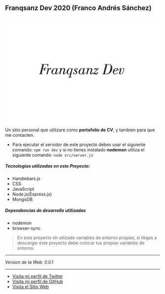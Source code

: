 ## Franqsanz Dev 2020 (Franco Andrés Sánchez)

![](src/views/public/images/franqsanz-dev-logo.png)
Un sitio personal que utilizare como **portafolio de CV**, y tambien para que me contacten.

- Para ejecutar el servidor de este proyecto debes usar el siguiente comando: `npm run dev` y si no tienes instalado **nodemon** utiliza el siguiente comando: `node src/server.js`

##### Tecnologias utilizadas en este Proyecto:

- Handlebars.js
- CSS
- JavaScript
- Node.js(Express.js)
- MongoDB

##### Dependencias de desarrollo utilizadas

- nodemon
- browser-sync

> En este proyecto eh utlizado variables de entorno propias, si llegas a descargar este proyecto debe colocar tus propias variables de entorno.

---

_Version de la Web: 0.0.1_

---

- [Visita mi perfil de Twitter](https://twitter.com/franqsanz)
- [Visita mi perfil de GitHub](https://www.github.com/franqsanz)
- [Visita el Sitio Web](https://franqsanzdev.herokuapp.com/)
